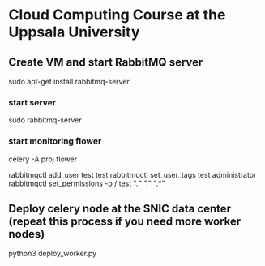 # Cloud Computing Course at the Uppsala University

## Create VM and start RabbitMQ server

sudo apt-get install rabbitmq-server
### start server
sudo rabbitmq-server
### start monitoring flower
celery -A proj flower


rabbitmqctl add_user test test
rabbitmqctl set_user_tags test administrator
rabbitmqctl set_permissions -p / test ".*" ".*" ".*"


## Deploy celery node at the SNIC data center (repeat this process if you need more worker nodes)
python3 deploy_worker.py

